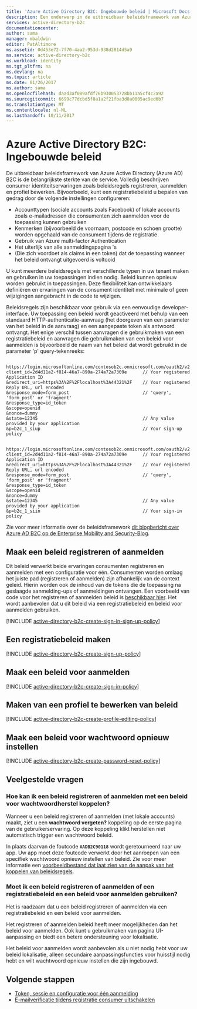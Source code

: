 ```yaml
---
title: 'Azure Active Directory B2C: Ingebouwde beleid | Microsoft Docs'
description: Een onderwerp in de uitbreidbaar beleidsframework van Azure Active Directory B2C en voor het maken van verschillende beleidstypen
services: active-directory-b2c
documentationcenter: 
author: sama
manager: mbaldwin
editor: PatAltimore
ms.assetid: 0d453e72-7f70-4aa2-953d-938d2814d5a9
ms.service: active-directory-b2c
ms.workload: identity
ms.tgt_pltfrm: na
ms.devlang: na
ms.topic: article
ms.date: 01/26/2017
ms.author: sama
ms.openlocfilehash: daad3af089afdf76b930053728bb11a5cf4c2a92
ms.sourcegitcommit: 6699c77dcbd5f8a1a2f21fba3d0a0005ac9ed6b7
ms.translationtype: MT
ms.contentlocale: nl-NL
ms.lasthandoff: 10/11/2017
---
```

# <a name="azure-active-directory-b2c-built-in-policies"></a>Azure Active Directory B2C: Ingebouwde beleid


De uitbreidbaar beleidsframework van Azure Active Directory (Azure AD) B2C is de belangrijkste sterkte van de service. Volledig beschrijven consumer identiteitservaringen zoals beleidsregels registreren, aanmelden en profiel bewerken. Bijvoorbeeld, kunt een registratiebeleid u bepalen van gedrag door de volgende instellingen configureren:

* Accounttypen (sociale accounts zoals Facebook) of lokale accounts zoals e-mailadressen die consumenten zich aanmelden voor de toepassing kunnen gebruiken
* Kenmerken (bijvoorbeeld de voornaam, postcode en schoen grootte) worden opgehaald van de consument tijdens de registratie
* Gebruik van Azure multi-factor Authentication
* Het uiterlijk van alle aanmeldingspagina 's
* (Die zich voordoet als claims in een token) dat de toepassing wanneer het beleid ontvangt uitgevoerd is voltooid

U kunt meerdere beleidsregels met verschillende typen in uw tenant maken en gebruiken in uw toepassingen indien nodig. Beleid kunnen opnieuw worden gebruikt in toepassingen. Deze flexibiliteit kan ontwikkelaars definiëren en ervaringen van de consument identiteit met minimale of geen wijzigingen aangebracht in de code te wijzigen.

Beleidsregels zijn beschikbaar voor gebruik via een eenvoudige developer-interface. Uw toepassing een beleid wordt geactiveerd met behulp van een standaard HTTP-authenticatie-aanvraag (het doorgeven van een parameter van het beleid in de aanvraag) en een aangepaste token als antwoord ontvangt. Het enige verschil tussen aanvragen die gebruikmaken van een registratiebeleid en aanvragen die gebruikmaken van een beleid voor aanmelden is bijvoorbeeld de naam van het beleid dat wordt gebruikt in de parameter 'p' query-tekenreeks:

```

https://login.microsoftonline.com/contosob2c.onmicrosoft.com/oauth2/v2.0/authorize?
client_id=2d4d11a2-f814-46a7-890a-274a72a7309e      // Your registered Application ID
&redirect_uri=https%3A%2F%2Flocalhost%3A44321%2F    // Your registered Reply URL, url encoded
&response_mode=form_post                            // 'query', 'form_post' or 'fragment'
&response_type=id_token
&scope=openid
&nonce=dummy
&state=12345                                        // Any value provided by your application
&p=b2c_1_siup                                       // Your sign-up policy

```

```

https://login.microsoftonline.com/contosob2c.onmicrosoft.com/oauth2/v2.0/authorize?
client_id=2d4d11a2-f814-46a7-890a-274a72a7309e      // Your registered Application ID
&redirect_uri=https%3A%2F%2Flocalhost%3A44321%2F    // Your registered Reply URL, url encoded
&response_mode=form_post                            // 'query', 'form_post' or 'fragment'
&response_type=id_token
&scope=openid
&nonce=dummy
&state=12345                                        // Any value provided by your application
&p=b2c_1_siin                                       // Your sign-in policy

```

Zie voor meer informatie over de beleidsframework [dit blogbericht over Azure AD B2C op de Enterprise Mobility and Security-Blog](http://blogs.technet.com/b/ad/archive/2015/11/02/a-look-inside-azuread-b2c-with-kim-cameron.aspx).

## <a name="create-a-sign-up-or-sign-in-policy"></a>Maak een beleid registreren of aanmelden

Dit beleid verwerkt beide ervaringen consumenten registreren en aanmelden met een configuratie voor één. Consumenten worden omlaag het juiste pad (registreren of aanmelden) zijn afhankelijk van de context geleid. Hierin worden ook de inhoud van de tokens die de toepassing na geslaagde aanmelding-ups of aanmeldingen ontvangen.  Een voorbeeld van code voor het registreren of aanmelden beleid is [beschikbaar hier](active-directory-b2c-devquickstarts-web-dotnet-susi.md).  Het wordt aanbevolen dat u dit beleid via een registratiebeleid en beleid voor aanmelden gebruiken.  

[!INCLUDE [active-directory-b2c-create-sign-in-sign-up-policy](../../includes/active-directory-b2c-create-sign-in-sign-up-policy.md)]

## <a name="create-a-sign-up-policy"></a>Een registratiebeleid maken

[!INCLUDE [active-directory-b2c-create-sign-up-policy](../../includes/active-directory-b2c-create-sign-up-policy.md)]

## <a name="create-a-sign-in-policy"></a>Maak een beleid voor aanmelden

[!INCLUDE [active-directory-b2c-create-sign-in-policy](../../includes/active-directory-b2c-create-sign-in-policy.md)]

## <a name="create-a-profile-editing-policy"></a>Maken van een profiel te bewerken van beleid

[!INCLUDE [active-directory-b2c-create-profile-editing-policy](../../includes/active-directory-b2c-create-profile-editing-policy.md)]

## <a name="create-a-password-reset-policy"></a>Maak een beleid voor wachtwoord opnieuw instellen

[!INCLUDE [active-directory-b2c-create-password-reset-policy](../../includes/active-directory-b2c-create-password-reset-policy.md)]

## <a name="frequently-asked-questions"></a>Veelgestelde vragen

### <a name="how-do-i-link-a-sign-up-or-sign-in-policy-with-a-password-reset-policy"></a>Hoe kan ik een beleid registreren of aanmelden met een beleid voor wachtwoordherstel koppelen?
Wanneer u een beleid registreren of aanmelden (met lokale accounts) maakt, ziet u een **wachtwoord vergeten?** koppeling op de eerste pagina van de gebruikerservaring. Op deze koppeling klikt herstellen niet automatisch trigger een wachtwoord beleid. 

In plaats daarvan de foutcode  **`AADB2C90118`**  wordt geretourneerd naar uw app. Uw app moet deze foutcode verwerkt door het aanroepen van een specifiek wachtwoord opnieuw instellen van beleid. Zie voor meer informatie een [voorbeeldbestand dat laat zien van de aanpak van het koppelen van beleidsregels](https://github.com/AzureADQuickStarts/B2C-WebApp-OpenIDConnect-DotNet-SUSI).

### <a name="should-i-use-a-sign-up-or-sign-in-policy-or-a-sign-up-policy-and-a-sign-in-policy"></a>Moet ik een beleid registreren of aanmelden of een registratiebeleid en een beleid voor aanmelden gebruiken?
Het is raadzaam dat u een beleid registreren of aanmelden via een registratiebeleid en een beleid voor aanmelden.  

Het registreren of aanmelden beleid heeft meer mogelijkheden dan het beleid voor aanmelden. Ook kunt u gebruikmaken van pagina UI-aanpassing en biedt een betere ondersteuning voor lokalisatie. 

Het beleid voor aanmelden wordt aanbevolen als u niet nodig hebt voor uw beleid lokalisatie, alleen secundaire aanpassingsfuncties voor huisstijl nodig hebt en wilt wachtwoord opnieuw instellen die zijn ingebouwd.

## <a name="next-steps"></a>Volgende stappen
* [Token, sessie en configuratie voor één aanmelding](active-directory-b2c-token-session-sso.md)
* [E-mailverificatie tijdens registratie consumer uitschakelen](active-directory-b2c-reference-disable-ev.md)

